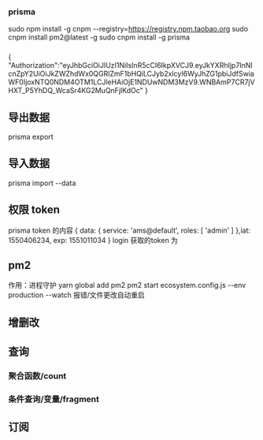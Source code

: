 ### prisma
sudo npm install -g cnpm --registry=https://registry.npm.taobao.org
sudo cnpm install pm2@latest -g
sudo cnpm install -g prisma
###
{
  "Authorization":"eyJhbGciOiJIUzI1NiIsInR5cCI6IkpXVCJ9.eyJkYXRhIjp7InNlcnZpY2UiOiJkZWZhdWx0QGRlZmF1bHQiLCJyb2xlcyI6WyJhZG1pbiJdfSwiaWF0IjoxNTQ0NDM4OTM1LCJleHAiOjE1NDUwNDM3MzV9.WNBAmP7CR7jVHXT_P5YhDQ_WcaSr4KG2MuQnFjlKdOc"
}

## 导出数据

prisma export

## 导入数据

prisma import --data

## 权限 token

prisma token 的内容 { data: { service: 'ams@default', roles: [ 'admin' ] },iat: 1550406234, exp: 1551011034 }
login 获取的token 为  

## pm2 
作用：进程守护
yarn global add pm2
pm2 start ecosystem.config.js --env production --watch
 报错/文件更改自动重启

 ## 增删改

 ## 查询
 ### 聚合函数/count
 ### 条件查询/变量/fragment
 
 ## 订阅

